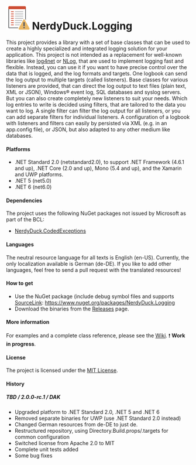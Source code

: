 # ![Logo](media/NerdyDuck.Logging.svg) NerdyDuck.Logging

This project provides a library with a set of base classes that can be used to create a highly specialized and integrated logging solution for your application.
This project is not intended as a replacement for well-known libraries like [log4net](https://logging.apache.org/log4net/) or [NLog](http://nlog-project.org/), that are used to implement logging fast and flexible.
Instead, you can use it if you want to have precise control over the data that is logged, and the log formats and targets.
One logbook can send the log output to multiple targets (called listeners). Base classes for various listeners are provided, that can direct the log output to text files (plain text, XML or JSON), Windows&reg; event log, SQL databases and syslog servers.
But you can also create completely new listeners to suit your needs. Which log entries to write is decided using filters, that are tailored to the data you want to log. A single filter can filter the log output for all listeners, or you can add separate filters for individual listeners.
A configuration of a logbook with listeners and filters can easily by persisted via XML (e.g. in an app.config file), or JSON, but also adapted to any other medium like databases.

#### Platforms
- .NET Standard 2.0 (netstandard2.0), to support .NET Framework (4.6.1 and up), .NET Core (2.0 and up), Mono (5.4 and up), and the Xamarin and UWP platforms.
- .NET 5 (net5.0)
- .NET 6 (net6.0)

#### Dependencies
The project uses the following NuGet packages not issued by Microsoft as part of the BCL:
- [NerdyDuck.CodedExceptions](https://www.nuget.org/packages/NerdyDuck.CodedExceptions)

#### Languages
The neutral resource language for all texts is English (en-US). Currently, the only localization available is German (de-DE). If you like to add other languages, feel free to send a pull request with the translated resources!

#### How to get
- Use the NuGet package (include debug symbol files and supports [SourceLink](https://github.com/dotnet/sourcelink): https://www.nuget.org/packages/NerdyDuck.Logging
- Download the binaries from the [Releases](../../releases/) page.

#### More information
For examples and a complete class reference, please see the [Wiki](../../wiki/). :exclamation: **Work in progress**.

#### License
The project is licensed under the [MIT License](LICENSE).

#### History
##### TBD / 2.0.0-rc.1 / DAK
- Upgraded platform to .NET Standard 2.0, .NET 5 and .NET 6
- Removed separate binaries for UWP (use .NET Standard 2.0 instead)
- Changed German resources from de-DE to just de.
- Restructured repository, using Directory.Build.props/.targets for common configuration
- Switched license from Apache 2.0 to MIT
- Complete unit tests added
- Some bug fixes


